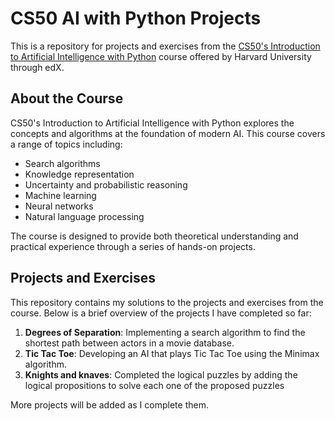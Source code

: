 # CS50 AI with Python Projects

This is a repository for projects and exercises from the [CS50's Introduction to Artificial Intelligence with Python](https://cs50.harvard.edu/ai/) course offered by Harvard University through edX.

## About the Course

CS50's Introduction to Artificial Intelligence with Python explores the concepts and algorithms at the foundation of modern AI. This course covers a range of topics including:

- Search algorithms
- Knowledge representation
- Uncertainty and probabilistic reasoning
- Machine learning
- Neural networks
- Natural language processing

The course is designed to provide both theoretical understanding and practical experience through a series of hands-on projects.

## Projects and Exercises

This repository contains my solutions to the projects and exercises from the course. Below is a brief overview of the projects I have completed so far:

1. **Degrees of Separation**: Implementing a search algorithm to find the shortest path between actors in a movie database.
2. **Tic Tac Toe**: Developing an AI that plays Tic Tac Toe using the Minimax algorithm.
3. **Knights and knaves**: Completed the logical puzzles by adding the logical propositions to solve each one of the proposed puzzles

More projects will be added as I complete them.
